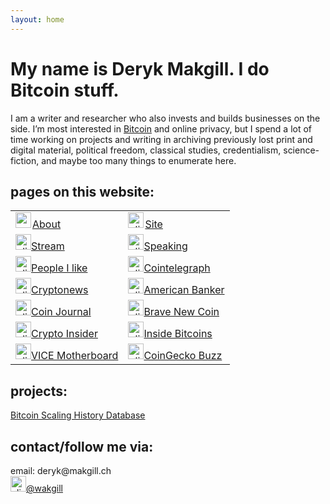 ```yaml
---
layout: home
---
```


<h1 class="name glitch" data-text="My name is Deryk Makgill. I do Bitcoin stuff.">My name is Deryk Makgill. I do Bitcoin stuff.</h1>

I am a writer and researcher who also invests and builds businesses on the side. I’m most interested in [Bitcoin](/) and online privacy, but I spend a lot of time working on projects and writing in archiving previously lost print and digital material, political freedom, classical studies, credentialism, science-fiction, and maybe too many things to enumerate here.

## pages on this website:

<table>
<tbody><tr>
<td>
<a href="https://thecryptofeed.net/articles/"><img src="https://pbs.twimg.com/profile_images/1336054060915564549/fQ4fEdOq_400x400.jpg" alt="me" style="width:25px;height:25px;margin-right:2px;">About</a>
</td>
<td>
<a href="https://www.forbes.com/sites/ktorpey"><img src="http://www.pngall.com/wp-content/uploads/4/World-Wide-Web-PNG-Clipart.png" alt="click for my articles on Forbes" style="width:25px;height:25px;margin-right:2px;">Site</a>
</td>
</tr>
<tr>
<td>
<a href="https://www.longhash.com/en/author/1169"><img src="/longhash.png" alt="click for my articles on Longhash" style="width:25px;height:25px">Stream</a>
</td>
<td>
<a href="https://bitcoinmagazine.com/authors/kyle-torpey"><img src="/logos/bitcoinmagazine.png" alt="click for my articles on Bitcoin Magazine" style="width:25px;height:25px">Speaking</a>
</td>
</tr>
<tr>
<td>
<a href="https://decrypt.co/author/kyletorpey"><img src="/decrypt.jpg" alt="click for my articles on Decrypt" style="width:25px;height:25px">People I like</a>
</td>
<td>
<a href="https://cointelegraph.com/authors/kyle-torpey"><img src="/cointelegraph.jpg" alt="click for my articles on Cointelegraph" style="width:25px;height:25px">Cointelegraph</a>
</td>
</tr>
<tr>
<td>
<a href="https://cryptonews.com/editors/kyle-torpey/"><img src="/cryptonews.jpg" alt="click for my articles on Cryptonews" style="width:25px;height:25px">Cryptonews</a>
</td>
<td>
<a href="https://www.americanbanker.com/author/kyle-torpey-ab3656"><img src="/ab.jpg" alt="click for my articles on American Banker" style="width:25px;height:25px">American Banker</a>
</td>
</tr>
<tr>
<td>
<a href="https://coinjournal.net/author/kyle-torpey/"><img src="/coinjournal.png" alt="click for my articles on Coin Journal" style="width:25px;height:25px">Coin Journal</a>
</td>
<td>
<a href="https://bravenewcoin.com/authors/kyle-torpey/"><img src="/bnc.jpg" alt="click for my articles on Brave New Coin" style="width:25px;height:25px">Brave New Coin</a>
</td>
</tr>
<tr>
<td>
<a href="https://cryptoinsider.21mil.com/author/kyle-torpey/"><img src="/cryptoinsider.jpg" alt="click for my articles on Crypto Insider" style="width:25px;height:25px">Crypto Insider</a>
</td>
<td>
<a href="http://insidebitcoins.com/news/author/kyletorpey"><img src="/logos/insidebitcoins.jpeg" alt="click for my articles on Inside Bitcoins" style="width:25px;height:25px">Inside Bitcoins</a>
</td>
</tr>
<tr>
<td>
<a href="http://motherboard.vice.com/author/KyleTorpey"><img src="/logos/motherboard.jpeg" alt="click for my articles on VICE Motherboard" style="width:25px;height:25px">VICE Motherboard</a>
</td>
<td>
<a href="https://www.coingecko.com/buzz/author/kyletorpey"><img src="/coingecko.png" alt="click for my articles on CoinGecko Buzz" style="width:25px;height:25px">CoinGecko Buzz</a>
</td>
</tr>

</tbody></table>

## projects:

[Bitcoin Scaling History Database](/)

## contact/follow me via:

<div>email: deryk@makgill.ch<br>
<a href="http://twitter.com/wakgill"><img src="https://assets.stickpng.com/thumbs/580b57fcd9996e24bc43c53e.png" alt="click to follow me on twitter" style="width:25px;height:25px">@wakgill</a></div>


